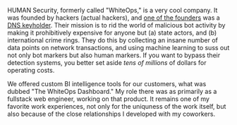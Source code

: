 HUMAN Security, formerly called "WhiteOps," is a very cool company.
It was founded by hackers (actual hackers),
and [one of the founders](https://en.wikipedia.org/wiki/Dan_Kaminsky) was a [DNS keyholder](https://www.ces.tech/articles/2020/october/the-truth-about-the-people-with-the-keys-to-the-in.aspx).
Their mission is to rid the world of malicious bot activity by making it prohibitively expensive for anyone but
(a) state actors, and (b) international crime rings.
They do this by collecting an insane number of data points on network transactions,
and using machine learning to suss out not only bot markers but also human markers.
If you want to bypass their detection systems, you better set aside _tens of millions_ of dollars for operating costs.

We offered custom BI intelligence tools for our customers,
what was dubbed "The WhiteOps Dashboard."
My role there was as primarily as a fullstack web engineer, working on that product.
It remains one of my favorite work experiences,
not only for the uniquness of the work itself,
but also because of the close relationships I developed with my coworkers.
